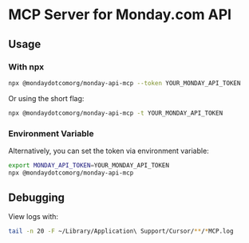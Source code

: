 # MCP Server for Monday.com API

## Usage

### With npx

```bash
npx @mondaydotcomorg/monday-api-mcp --token YOUR_MONDAY_API_TOKEN
```

Or using the short flag:

```bash
npx @mondaydotcomorg/monday-api-mcp -t YOUR_MONDAY_API_TOKEN
```

### Environment Variable

Alternatively, you can set the token via environment variable:

```bash
export MONDAY_API_TOKEN=YOUR_MONDAY_API_TOKEN
npx @mondaydotcomorg/monday-api-mcp
```

## Debugging

View logs with:

```bash
tail -n 20 -F ~/Library/Application\ Support/Cursor/**/*MCP.log
```
